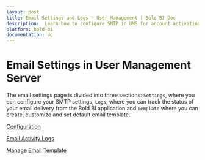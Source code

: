 ```yaml
---
layout: post
title: Email Settings and Logs – User Management | Bold BI Doc
description:  Learn how to configure SMTP in UMS for account activation & password emails; manage settings, view logs, & customize templates all from the Email Settings page.
platform: bold-bi
documentation: ug
---
```


# Email Settings in User Management Server

The email settings page is divided into three sections: `Settings`, where you can configure your SMTP settings, `Logs`, where you can track the status of your email delivery from the Bold BI application and `Template` where you can create, customize and set default email template..

[Configuration](/multi-tenancy/site-administration/email-settings/configuration/)

[Email Activity Logs](/multi-tenancy/site-administration/email-settings/email-activity-logs/)

[Manage Email Template](/multi-tenancy/site-administration/email-settings/email-template/)